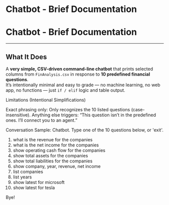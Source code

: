 # Chatbot - Brief Documentation










# Chatbot - Brief Documentation

---

## What It Does
A **very simple, CSV-driven command-line chatbot** that prints selected columns from `FinAnalysis.csv` in response to **10 predefined financial questions**.  
It’s intentionally minimal and easy to grade — no machine learning, no web app, no functions — just `if / elif` logic and table output.


Limitations (Intentional Simplifications)

Exact phrasing only: Only recognizes the 10 listed questions (case-insensitive).
Anything else triggers: “This question isn’t in the predefined ones. I’ll connect you to an agent.”

Conversation Sample:
Chatbot. Type one of the 10 questions below, or 'exit'.

1) what is the revenue for the companies
2) what is the net income for the companies
3) show operating cash flow for the companies
4) show total assets for the companies
5) show total liabilities for the companies
6) show company, year, revenue, net income
7) list companies
8) list years
9) show latest for microsoft
10) show latest for tesla


Bye!
